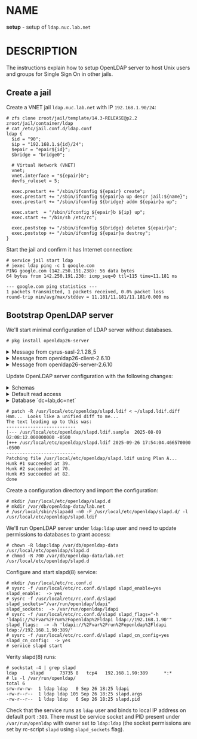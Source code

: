# NAME

**setup** - setup of `ldap.nuc.lab.net`

# DESCRIPTION

The instructions explain how to setup OpenLDAP server to host Unix users and
groups for Single Sign On in other jails.

## Create a jail

Create a VNET jail `ldap.nuc.lab.net` with IP `192.168.1.90/24`:

```console
# zfs clone zroot/jail/template/14.3-RELEASE@p2.2 zroot/jail/container/ldap 
# cat /etc/jail.conf.d/ldap.conf 
ldap {
  $id = "90";
  $ip = "192.168.1.${id}/24";
  $epair = "epair${id}";
  $bridge = "bridge0";

  # Virtual Network (VNET)
  vnet;
  vnet.interface = "${epair}b";
  devfs_ruleset = 5;

  exec.prestart += "/sbin/ifconfig ${epair} create";
  exec.prestart += "/sbin/ifconfig ${epair}a up descr jail:${name}";
  exec.prestart += "/sbin/ifconfig ${bridge} addm ${epair}a up";

  exec.start  = "/sbin/ifconfig ${epair}b ${ip} up";
  exec.start += "/bin/sh /etc/rc";

  exec.poststop += "/sbin/ifconfig ${bridge} deletem ${epair}a";
  exec.poststop += "/sbin/ifconfig ${epair}a destroy";
}
```

Start the jail and confirm it has Internet connection:

```console
# service jail start ldap
# jexec ldap ping -c 1 google.com
PING google.com (142.250.191.238): 56 data bytes
64 bytes from 142.250.191.238: icmp_seq=0 ttl=115 time=11.181 ms

--- google.com ping statistics ---
1 packets transmitted, 1 packets received, 0.0% packet loss
round-trip min/avg/max/stddev = 11.181/11.181/11.181/0.000 ms
```

## Bootstrap OpenLDAP server

We'll start minimal configuration of LDAP server without databases.

```console
# pkg install openldap26-server
```

<details>
<summary>Message from cyrus-sasl-2.1.28_5</summary>

```
You can use sasldb2 for authentication, to add users use:

	saslpasswd2 -c username

If you want to enable SMTP AUTH with the system Sendmail, read
Sendmail.README

NOTE: This port has been compiled with a default pwcheck_method of
      auxprop.  If you want to authenticate your user by /etc/passwd,
      PAM or LDAP, install ports/security/cyrus-sasl2-saslauthd and
      set sasl_pwcheck_method to saslauthd after installing the
      Cyrus-IMAPd 2.X port.  You should also check the
      /usr/local/lib/sasl2/*.conf files for the correct
      pwcheck_method.
      If you want to use GSSAPI mechanism, install
      ports/security/cyrus-sasl2-gssapi.
      If you want to use SRP mechanism, install
      ports/security/cyrus-sasl2-srp.
      If you want to use LDAP auxprop plugin, install
      ports/security/cyrus-sasl2-ldapdb.
```

</details>

<details>
<summary>Message from openldap26-client-2.6.10</summary>

```
The OpenLDAP client package has been successfully installed.

Edit
  /usr/local/etc/openldap/ldap.conf
to change the system-wide client defaults.

Try `man ldap.conf' and visit the OpenLDAP FAQ-O-Matic at
  http://www.OpenLDAP.org/faq/index.cgi?file=3
for more information.
```

</details>

<details>
<summary>Message from openldap26-server-2.6.10</summary>

```
The OpenLDAP server package has been successfully installed.

In order to run the LDAP server, you need to edit
  /usr/local/etc/openldap/slapd.conf
to suit your needs and add the following lines to /etc/rc.conf:
  slapd_enable="YES"
  slapd_flags='-h "ldapi://%2fvar%2frun%2fopenldap%2fldapi/ ldap://0.0.0.0/"'
  slapd_sockets="/var/run/openldap/ldapi"

Then start the server with
  /usr/local/etc/rc.d/slapd start
or reboot.

Try `man slapd' and the online manual at
  http://www.OpenLDAP.org/doc/
for more information.

slapd runs under a non-privileged user id (by default `ldap'),
see /usr/local/etc/rc.d/slapd for more information.

PLEASE NOTE:

Upgrading from openldap26-server 2.4 to 2.5 requires a full dump
and reimport of database.

Starting from openldap26-server 2.4.59_3, automatic data dumps
are saved at /var/backups/openldap when shutting down slapd.

Please refer to OpenLDAP Software 2.5 Administrator's Guide at
  https://www.openldap.org/doc/admin25/appendix-upgrading.html
for additional upgrade instructions.
```

</details>

Update OpenLDAP server configuration with the following changes:

<details>
<summary>Schemas</summary>

Include `cosine.ldif` and `nis.ldif` schemas for users and groups.

https://github.com/skhal/lab/blob/be6831e29d56094e22a0b56568a67c90526a3dd8/cluster/net.lab.nuc.ldap/doc/slapd.ldif.diff#L6-L8

</details>

<details>
<summary>Default read access</summary>

https://github.com/skhal/lab/blob/be6831e29d56094e22a0b56568a67c90526a3dd8/cluster/net.lab.nuc.ldap/doc/slapd.ldif.diff#L14-L16

</details>

<details>
<summary>Database `dc=lab,dc=net`</summary>

Define database:

https://github.com/skhal/lab/blob/be6831e29d56094e22a0b56568a67c90526a3dd8/cluster/net.lab.nuc.ldap/doc/slapd.ldif.diff#L23-L26

The administrator is `cn=op,dc=lab,dc=net` with passwword from `slappasswd`:

https://github.com/skhal/lab/blob/be6831e29d56094e22a0b56568a67c90526a3dd8/cluster/net.lab.nuc.ldap/doc/slapd.ldif.diff#L27-L32

Store database under `/var/db/openldap-data/lab.net`:

https://github.com/skhal/lab/blob/be6831e29d56094e22a0b56568a67c90526a3dd8/cluster/net.lab.nuc.ldap/doc/slapd.ldif.diff#L33-L37

Add several indices to speed up lookups:

https://github.com/skhal/lab/blob/be6831e29d56094e22a0b56568a67c90526a3dd8/cluster/net.lab.nuc.ldap/doc/slapd.ldif.diff#L38-L41

Access Control List (ACL) to restrict password updates to users and admin:

https://github.com/skhal/lab/blob/be6831e29d56094e22a0b56568a67c90526a3dd8/cluster/net.lab.nuc.ldap/doc/slapd.ldif.diff#L42-L46

ACL to restrict user updates to users and admin:

https://github.com/skhal/lab/blob/be6831e29d56094e22a0b56568a67c90526a3dd8/cluster/net.lab.nuc.ldap/doc/slapd.ldif.diff#L47-L50

</details>

```console
# patch -R /usr/local/etc/openldap/slapd.ldif < ~/slapd.ldif.diff
Hmm...  Looks like a unified diff to me...
The text leading up to this was:
--------------------------
|--- /usr/local/etc/openldap/slapd.ldif.sample  2025-08-09 02:08:12.000000000 -0500
|+++ /usr/local/etc/openldap/slapd.ldif 2025-09-26 17:54:04.466570000 -0500
--------------------------
Patching file /usr/local/etc/openldap/slapd.ldif using Plan A...
Hunk #1 succeeded at 39.
Hunk #2 succeeded at 70.
Hunk #3 succeeded at 82.
done
```

Create a configuration directory and import the configuration:

```console
# mkdir /usr/local/etc/openldap/slapd.d
# mkdir /var/db/openldap-data/lab.net
# /usr/local/sbin/slapadd -n0 -F /usr/local/etc/openldap/slapd.d/ -l /usr/local/etc/openldap/slapd.ldif
```

We'll run OpenLDAP server under `ldap:ldap` user and need to update permissions
to databases to grant access:

```console
# chown -R ldap:ldap /var/db/openldap-data /usr/local/etc/openldap/slapd.d
# chmod -R 700 /var/db/openldap-data/lab.net /usr/local/etc/openldap/slapd.d
```

Configure and start slapd(8) service:

```console
# mkdir /usr/local/etc/rc.conf.d
# sysrc -f /usr/local/etc/rc.conf.d/slapd slapd_enable=yes
slapd_enable:  -> yes
# sysrc -f /usr/local/etc/rc.conf.d/slapd slapd_sockets="/var/run/openldap/ldapi"
slapd_sockets:  -> /var/run/openldap/ldapi
# sysrc -f /usr/local/etc/rc.conf.d/slapd slapd_flags="-h 'ldapi://%2Fvar%2Frun%2Fopenldap%2Fldapi ldap://192.168.1.90'"
slapd_flags:  -> -h 'ldapi://%2Fvar%2Frun%2Fopenldap%2Fldapi ldap://192.168.1.90:389/'
# sysrc -f /usr/local/etc/rc.conf.d/slapd slapd_cn_config=yes
slapd_cn_config:  -> yes
# service slapd start
```

Verity slapd(8) runs:

```console
# sockstat -4 | grep slapd
ldap     slapd      73735 8   tcp4   192.168.1.90:389      *:*
# ls -l /var/run/openldap/
total 6
srw-rw-rw-  1 ldap ldap   0 Sep 26 18:25 ldapi
-rw-r--r--  1 ldap ldap 105 Sep 26 18:25 slapd.args
-rw-r--r--  1 ldap ldap   6 Sep 26 18:25 slapd.pid
```

Check that the service runs as `ldap` user and binds to local IP address on
default port `:389`. There must be service socket and PID present under
`/var/run/openldap` with owner set to `ldap:ldap` (the socket permissions are
set by rc-script `slapd` using `slapd_sockets` flag).
